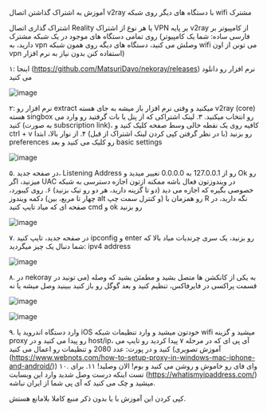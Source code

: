 آموزش به اشتراک گذاشتن اتصال v2ray با دستگاه های دیگر روی شبکه wifi مشترک

اشتراک گذاری اتصال Reality یا هر نوع از اشتراک VPN بر پایه v2ray از کامپیوتر بر روی تمامی دستگاه های موجود در یک شبکه مشترک 
(فارسی ساده: شما یک کامپیوتر دارید، به vpn وصلش می کنید، دستگاه های دیگه روی همون شبکه wifi می تونن از اون vpn استفاده کنن بدون نیاز به نرم افزار)

۱: اینجا (https://github.com/MatsuriDayo/nekoray/releases) نرم افزار رو دانلود می کنید

![image](https://github.com/therealaleph/sharingv2rayonwifi/assets/67456590/889e79ea-fc61-4b24-8be9-b26227cf7276)


۲: نرم افزار رو extract میکنید و وقتی نرم افزار باز میشه به جای هسته v2ray (core) هسته singbox رو انتخاب میکنید. 
۳. لینک اشتراکی که از پنل یا بات گرفتید رو وارد می کنید (به صورت subscription link)، کافیه روی یک نقطه خالی وسط صفحه کلیک کنید و ctrl + v رو بزنید (با در نظر گرفتن کپی کردن لینک اشتراک از قبل)‌
۴. از نوار بالا، ابتدا preferences رو کلیک می کنید و بعد basic settings 

![image](https://github.com/therealaleph/sharingv2rayonwifi/assets/67456590/8b4268ad-81aa-4fc1-89f5-2bddb0565484)


۵. در صفحه جدید، Listening Address رو از 127.0.0.1 به 0.0.0.0 تغییر میدید و Ok رو میزنید، اگر UAC در ویندوزتون فعال باشه ممکنه ازتون اجازه دسترسی به شبکه خصوصی بگیره که اجازه می دید‌ (دو تا گزینه دارید، هر دو رو تیک بزنید)
۶. روی کیبورد، دکمه ویندوز (چهار تا مربع، بین alt و کنترل سمت چپ) رو همزمان با R نگه دارید، در صفحه ای که میاد تایپ کنید cmd و ok رو بزنید

![image](https://github.com/therealaleph/sharingv2rayonwifi/assets/67456590/a532c72b-b992-43bf-9941-a10430c3eee6)


۷. در صفحه جدید، تایپ کنید ipconfig و enter رو بزنید، یک سری چرندیات میاد بالا که شما دنبال یک چیز میگردید: ipv4 address 

![image](https://github.com/therealaleph/sharingv2rayonwifi/assets/67456590/50eac650-8202-4823-8407-9280f5c74da4)


۸. در nekoray به یکی از کانکشن ها متصل بشید و مطمئن بشید که وصله (می تونید در قسمت پراکسی در فایرفاکس، تنظیم کنید و بعد گوگل رو باز کنید ببینید وصل میشه یا نه

![image](https://github.com/therealaleph/sharingv2rayonwifi/assets/67456590/620bd56a-53fb-4df1-a315-bfe1a56430b4)

![image](https://github.com/therealaleph/sharingv2rayonwifi/assets/67456590/38614c37-53da-4f38-9906-66c7e01636bf)

۹. وارد دستگاه اندروید یا iOS خودتون میشید و وارد تنظیمات شبکه wifi میشید و گزینه proxy رو پیدا می کنید و در host/ip، آی پی ای که در مرحله ۷ پیدا کردید رو تایپ می کنید و در پورت:‌ عدد 2080 و تنظیمات رو اعمال می کنید (آموزش تصویری (https://www.webnots.com/how-to-setup-proxy-in-windows-mac-iphone-and-android/))
۱۰. وای فای رو خاموش و روشن می کنید و بوم! الان وصلید!
۱۱. برای تست اینکه درست وصل شدید وارد این وبسایت (https://whatismyipaddress.com/) میشید و چک می کنید که آی پی شما از ایران نباشه.

کپی کردن این آموزش با یا بدون ذکر منبع کاملا بلامانع هستش. 
